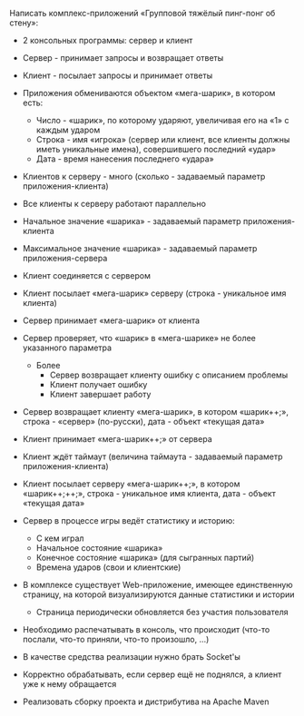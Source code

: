 Написать комплекс-приложений «Групповой тяжёлый пинг-понг об стену»:

* 2 консольных программы: сервер и клиент
* Сервер - принимает запросы и возвращает ответы
* Клиент - посылает запросы и принимает ответы
* Приложения обмениваются объектом «мега-шарик», в котором есть:
    * Число - «шарик», по которому ударяют, увеличивая его на «1» с каждым ударом
    * Строка - имя «игрока» (сервер или клиент, все клиенты должны иметь уникальные имена), совершившего последний «удар»
    * Дата - время нанесения последнего «удара»
* Клиентов к серверу - много (сколько - задаваемый параметр приложения-клиента)
* Все клиенты к серверу работают параллельно
* Начальное значение «шарика» - задаваемый параметр приложения-клиента
* Максимальное значение «шарика» - задаваемый параметр приложения-сервера
* Клиент соединяется с сервером
* Клиент посылает «мега-шарик» серверу (строка - уникальное имя клиента)
* Сервер принимает «мега-шарик» от клиента
* Сервер проверяет, что «шарик» в «мега-шарике» не более указанного параметра
    * Более
        * Сервер возвращает клиенту ошибку с описанием проблемы
        * Клиент получает ошибку
        * Клиент завершает работу
* Сервер возвращает клиенту «мега-шарик», в котором «шарик++;», строка - «сервер» (по-русски), дата - объект «текущая дата»
* Клиент принимает «мега-шарик++;» от сервера
* Клиент ждёт таймаут (величина таймаута - задаваемый параметр приложения-клиента)
* Клиент посылает серверу «мега-шарик++;», в котором «шарик++;++;», строка - уникальное имя клиента, дата - объект «текущая дата»
 
* Сервер в процессе игры ведёт статистику и историю:
    * С кем играл
    * Начальное состояние «шарика»
    * Конечное состояние «шарика» (для сыгранных партий)
    * Времена ударов (свои и клиентские)
 
* В комплексе существует Web-приложение, имеющее единственную страницу, на которой визуализируются данные статистики и истории
    * Страница периодически обновляется без участия пользователя
 
* Необходимо распечатывать в консоль, что происходит (что-то послали, что-то приняли, что-то произошло, ...)
* В качестве средства реализации нужно брать Socket'ы
* Корректно обрабатывать, если сервер ещё не поднялся, а клиент уже к нему обращается
 
* Реализовать сборку проекта и дистрибутива на Apache Maven

